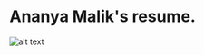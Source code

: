 
#                                   Ananya Malik's resume. 
                
![alt text](https://github.com/ananyamalik/ananyamalik.github.io/blob/master/ezgif.com-gif-maker.jpg)
